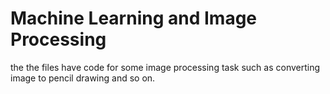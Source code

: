 # Machine Learning and Image Processing
the the files have code for some image processing task such as converting image to pencil drawing and so on.
